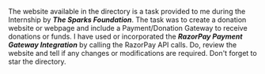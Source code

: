 The website available in the directory is a task provided to me during the Internship by ***The Sparks Foundation***.
The task was to create a donation website or webpage and include a Payment/Donation Gateway to receive donations or funds.
I have used or incorporated the ***RazorPay Payment Gateway Integration*** by calling the RazorPay API calls.
Do, review the website and tell if any changes or modifications are required.
Don't forget to star the directory.
